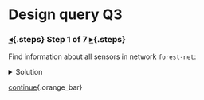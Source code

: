 <div class="top">

# Design query Q3
### [◂](command:katapod.loadPage?step5){.steps} Step 1 of 7 [▸](command:katapod.loadPage?step7){.steps}
</div>

Find information about all sensors in network `forest-net`:

<details>
  <summary>Solution</summary>

```
SELECT * 
FROM sensors_by_network
WHERE network = 'forest-net';
```

</details>

[continue](command:katapod.loadPage?step7){.orange_bar}